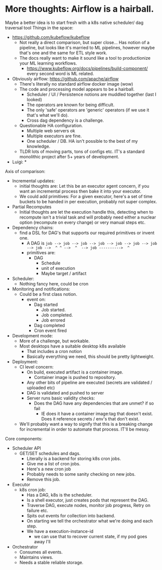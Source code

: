 # More thoughts:  Airflow is a hairball.

Maybe a better idea is to start fresh with a k8s native scheduler/ dag traversal tool
Things in the space: 
* https://github.com/kubeflow/kubeflow
  * Not really a direct comparison, but super close... Has notion of a pipeline, but looks like it's married to ML pipelines, however maybe that's one and the same for ETL style work.
  * The docs really want to make it sound like a tool to productionize your ML learning workflows.
    * https://www.kubeflow.org/docs/pipelines/build-component/ every second word is ML related.
* Obviously airflow: https://github.com/apache/airflow
  * There's literally no standard airflow docker image (wow)
  * The code and processing model appears to be a hairball.
    * Scheduler / UI / Persistence notions are muddled together (last I looked)
    * The operators are known for being difficult.
    * The only 'safe' operators are 'generic' operators (if we use it that's what we'll do).
    * Cross dag dependency is a challenge.
  * Questionable HA configuration.  
    * Multiple web servers ok
    * Multiple executors are fine.
    * One scheduler / DB.  HA isn't possible to the best of my knowledge.
  * TLDR lots of moving parts, tons of configs etc.  IT's a standard monolithic project after 5+ years of development.
* Luigi:
  * 
  
Axis of comparison:
* Incremental updates:
  * initial thoughts are:  Let this be an executor agent concern, if you want an incremental process then bake it into your executor.
  * We could add primitives: For a given executor, here's a set of time buckets to be handed in per execution, probably not super complex.
* Partial Recomputes
  * Initial thoughts are let the execution handle this, detecting when to recompute isn't a trivial task and will probably need either a nuclear option (recompute on every change) or very manual steps etc.
* Dependency chains:
  * find a DSL for DAG's that supports our required primitives or invent one. 
    * A DAG is 
    `
    job --> job --> job --> job --> job
        --> job --> job --> job -->  ^
      ^ -->  ^  --> job ---------->  ^
    `
    * primitives are:
      * DAG 
        * Schedule
        * unit of execution
        * Maybe target / artifact
* Scheduler:
  * Nothing fancy here, could be cron
* Monitoring and notifications:
  * Could be a first class notion.
    * event on:
      * Dag started
        * Job started.
        * Job completed.
        * Job errored
      * Dag completed
      * Cron event fired
* Development mode:
  * More of a challenge, but workable.  
  * Most desktops have a suitable desktop k8s available
    * That includes a cron notion
    * Basically everything we need, this should be pretty lightweight.
* Deployment:
  * CI level concern:
    * On build, executed artifact is a container image.
      * Container image is pushed to repository.
    * Any other bits of pipeline are executed (secrets are validated / uploaded etc)
    * DAG is validated and pushed to server
    * Server runs basic validity checks:
      * Does the DAG have any dependencies that are unmet? if so fail
        * IE does it have a container image:tag that doesn't exist.  Does it reference secrets / env's that don't exist.
  * We'll probably want a way to signify that this is a breaking change for incremental in order to automate that process.  IT'll be messy.
  
Core components:
* Scheduler API
  * GET/SET schedules and dags.
    * Literally is a backend for storing k8s cron jobs.
    * Give me a list of cron jobs.
    * Here's a new cron job
    * Probably needs to some sanity checking on new jobs.
    * Remove this job.
* Executor
  * k8s cron job:
    * Has a DAG, k8s is the scheduler.
    * Is a shell executor, just creates pods that represent the DAG.
    * Traverse DAG, execute nodes, monitor job progress, Retry on failure etc.
    * Spits out events for collection into backend.
    * On starting we tell the orchestrator what we're doing and each step.  
    * We have a execution-instance-id
      * we can use that to recover current state, if my pod goes away I'll 
* Orchestrator
  * Consumes all events.
  * Maintains views.
  * Needs a stable reliable storage.
    
